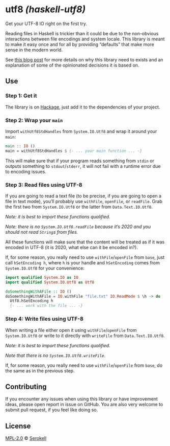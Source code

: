 <!--
SPDX-FileCopyrightText: 2020 Serokell <https://serokell.io/>

SPDX-License-Identifier: MPL-2.0
-->

# utf8 _(haskell-utf8)_

Get your UTF-8 IO right on the first try.

Reading files in Haskell is trickier than it could be due to the non-obvious
interactions between file encodings and system locale. This library is meant
to make it easy once and for all by providing “defaults” that make more sense
in the modern world.

See [this blog post][blog:post] for more details on why this library need to
exists and an explanation of some of the opinionated decisions it is based on.

<!-- TODO: Update link -->
[blog:post]: https://serokell.io/blog/...


## Use

### Step 1: Get it

The library is on [Hackage][hackage:utf8], just add it to the dependencies of
your project.

[hackage:utf8]: https://hackage.haskell.org/package/utf8

### Step 2: Wrap your `main`

Import `withUtf8StdHandles` from `System.IO.Utf8` and wrap it around your `main`:

```haskell
main :: IO ()
main = withUtf8StdHandles $ {- ... your main function ... -}
```

This will make sure that if your program reads something from `stdin` or
outputs something to `stdout`/`stderr`, it will not fail with a runtime
error due to encoding issues.

### Step 3: Read files using UTF-8

If you are going to read a text file (to be precise, if you are going to open
a file in text mode), you’ll probably use `withFile`, `openFile`, or `readFile`.
Grab the first two from `System.IO.Utf8` or the latter from `Data.Text.IO.Utf8`.

_Note: it is best to import these functions qualified._

_Note: there is no `System.IO.Utf8.readFile` because it’s 2020 and
you should not read `String`s from files._

All these functions will make sure that the content will be treated as if it
was encoded in UTF-8 (it is 2020, what else can it be encoded in?).

If, for some reason, you really need to use `withFile`/`openFile` from `base`,
just call `hSetEncoding h`, where `h` is your handle and `hSetEncoding` comes
from `System.IO.Utf8` for your convenience:

```haskell
import qualified System.IO as IO
import qualified System.IO.Utf8 as Utf8

doSomethingWithAFile :: IO ()
doSomethingWithAFile = IO.withFile "file.txt" IO.ReadMode $ \h -> do
  Utf8.hSetEncoding h
  {- ... work with the file ... -}
```

### Step 4: Write files using UTF-8

When writing a file either open it using `withFile`/`openFile` from
`System.IO.Utf8` or write to it directly with `writeFile` from
`Data.Text.IO.Utf8`.

_Note: it is best to import these functions qualified._

_Note that there is no `System.IO.Utf8.writeFile`._

If, for some reason, you really need to use `withFile`/`openFile` from `base`,
do the same as in the previous step.


## Contributing

If you encounter any issues when using this library or have improvement ideas,
please open report in issue on GitHub. You are also very welcome to submit
pull request, if you feel like doing so.


## License

[MPL-2.0] © [Serokell]

[MPL-2.0]: https://spdx.org/licenses/MPL-2.0.html
[Serokell]: https://serokell.io/

